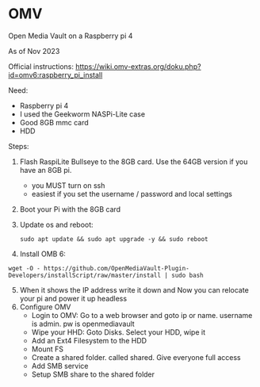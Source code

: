 # OMV
Open Media Vault on a Raspberry pi 4

As of Nov 2023

Official instructions: https://wiki.omv-extras.org/doku.php?id=omv6:raspberry_pi_install

Need:
  -  Raspberry pi 4
  -  I used the Geekworm NASPi-Lite case
  -  Good 8GB mmc card
  -  HDD

Steps:
  1) Flash RaspiLite Bullseye to the 8GB card.  Use the 64GB version if you have an 8GB pi.
     - you MUST turn on ssh
     - easiest if you set the username / password and local settings
  2) Boot your Pi with the 8GB card
  3) Update os and reboot:

         sudo apt update && sudo apt upgrade -y && sudo reboot
     
  4) Install OMB 6:

    wget -O - https://github.com/OpenMediaVault-Plugin-Developers/installScript/raw/master/install | sudo bash
    
  5) When it shows the IP address write it down and Now you can relocate your pi and power it up headless
  6) Configure OMV
     - Login to OMV: Go to a web browser and goto ip or name.  username is admin.  pw is openmediavault
     - Wipe your HHD:  Goto Disks. Select your HDD, wipe it
     - Add an Ext4 Filesystem to the HDD
     - Mount FS
     - Create a shared folder.  called shared.  Give everyone full access
     - Add SMB service
     - Setup SMB share to the shared folder
